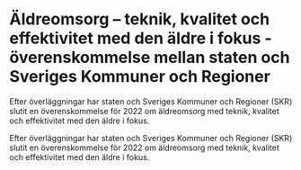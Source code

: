 # Äldreomsorg – teknik, kvalitet och effektivitet med den äldre i fokus - överenskommelse mellan staten och Sveriges Kommuner och Regioner

Efter överläggningar har staten och Sveriges Kommuner och Regioner (SKR) slutit en överenskommelse för 2022 om äldreomsorg med teknik, kvalitet och
effektivitet med den äldre i fokus.

Efter överläggningar har staten och Sveriges Kommuner och Regioner (SKR) slutit en överenskommelse för 2022 om äldreomsorg med teknik, kvalitet och
effektivitet med den äldre i fokus.
